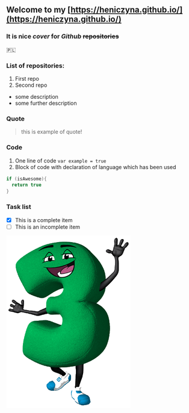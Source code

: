 ## Welcome to my [https://heniczyna.github.io/](https://heniczyna.github.io/)

### It is nice *cover* for *Github* ~~repositories~~

:poland:

### List of repositories:
1. First repo
2. Second repo
  * some description
  * some further description

### Quote
> this is example of quote!

### Code
1. One line of code
`var example = true`
2. Block of code with declaration of language which has been used
```C
if (isAwesome){
  return true
}
```

### Task list
- [x] This is a complete item
- [ ] This is an incomplete item

![Example image](/images/n3.png)

